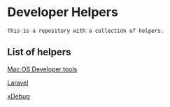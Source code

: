 # Developer Helpers

    This is a repository with a collection of helpers. 

## List of helpers

[Mac OS Developer tools](macos-tools.md)

[Laravel](laravel.md)

[xDebug](xdebug.md)

